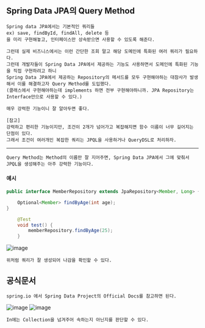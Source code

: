 ## Spring Data JPA의 Query Method

    Spring data JPA에서는 기본적인 쿼리들
    ex) save, findById, findAll, delete 등
    을 미리 구현해놓고, 인터페이스만 상속받으면 사용할 수 있도록 해준다.

    그런데 실제 비즈니스에서는 이런 간단한 조회 말고 해당 도메인에 특화된 여러 쿼리가 필요하다.
    그런데 개발자들이 Spring Data JPA에서 제공하는 기능도 사용하면서 도메인에 특화된 기능을 직접 구현하려고 하니 
    Spring Data JPA에서 제공하는 Repository의 메서드를 모두 구현해야하는 대참사가 발생해서 이를 해결하고자 Query Method를 도입했다.
    (클래스에서 구현해야하는데 implements 하면 전부 구현해야하니까. JPA Repository는 Interface만으로 사용할 수 있다.)

    매우 강력한 기능이니 잘 알아두면 좋다.

    [참고]
    강력하고 편리한 기능이지만, 조건이 2개가 넘어가고 복잡해지면 함수 이름이 너무 길어지는 단점이 있다.
    그래서 조건이 여러개인 복잡한 쿼리는 JPQL을 사용하거나 QueryDSL로 처리하자.

---

    Query Method는 Method의 이름만 잘 지어주면, Spring Data JPA에서 그에 맞춰서 JPQL을 생성해주는 아주 강력한 기능이다.

#### 예시

```java
public interface MemberRepository extends JpaRepository<Member, Long> {

    Optional<Member> findByAge(int age);
}

    @Test
    void test() {
        memberRepository.findByAge(25);
    }
```

![image](https://user-images.githubusercontent.com/19279163/132840720-0261b26b-fac5-4f3e-8fe4-572265ca01c7.png)

    위처럼 쿼리가 잘 생성되어 나감을 확인할 수 있다.

## 공식문서

    spring.io 에서 Spring Data Project의 Official Docs를 참고하면 된다.

![image](https://user-images.githubusercontent.com/19279163/132840915-308293ec-cae6-4e2f-aaba-5b9507b47e90.png)
![image](https://user-images.githubusercontent.com/19279163/132840941-27ffa67d-3d8f-4be9-b7a3-0681cd141b2f.png)


    In에는 Collection을 넘겨주어 속하는지 아닌지를 판단할 수 있다.